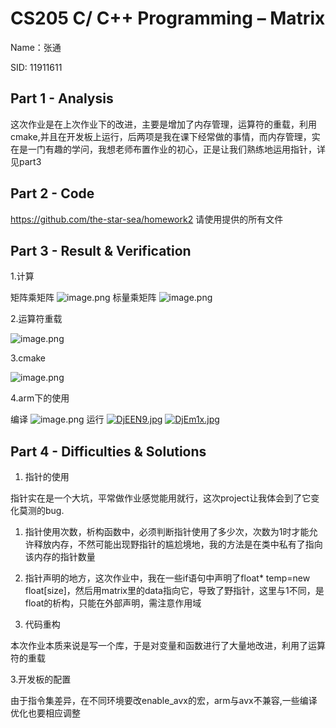 # CS205 C/ C++ Programming – Matrix
Name：张通

SID: 11911611
## Part 1 - Analysis
这次作业是在上次作业下的改进，主要是增加了内存管理，运算符的重载，利用cmake,并且在开发板上运行，后两项是我在课下经常做的事情，而内存管理，实在是一门有趣的学问，我想老师布置作业的初心，正是让我们熟练地运用指针，详见part3
## Part 2 - Code
https://github.com/the-star-sea/homework2
请使用提供的所有文件
## Part 3 - Result & Verification
1.计算

矩阵乘矩阵
![image.png](https://i.loli.net/2020/12/06/TFWiP89pCrENuys.png)
标量乘矩阵
![image.png](https://i.loli.net/2020/12/06/SaDOEetQrU4VMqT.png)

2.运算符重载

![image.png](https://i.loli.net/2020/12/06/kvwp3mzTIuMZnay.png)

3.cmake

![image.png](https://i.loli.net/2020/12/06/9gLu3ErOQMtFKo5.png)

4.arm下的使用

 编译
 ![image.png](https://i.loli.net/2020/12/06/LdTaK2Y64DSH3f1.png)
 运行
 [![DjEEN9.jpg](https://s3.ax1x.com/2020/12/06/DjEEN9.jpg)](https://imgchr.com/i/DjEEN9)
 [![DjEm1x.jpg](https://s3.ax1x.com/2020/12/06/DjEm1x.jpg)](https://imgchr.com/i/DjEm1x)

## Part 4 - Difficulties & Solutions
1. 指针的使用

指针实在是一个大坑，平常做作业感觉能用就行，这次project让我体会到了它变化莫测的bug.

1. 指针使用次数，析构函数中，必须判断指针使用了多少次，次数为1时才能允许释放内存，不然可能出现野指针的尴尬境地，我的方法是在类中私有了指向该内存的指针数量
2. 指针声明的地方，这次作业中，我在一些if语句中声明了float* temp=new float[size]，然后用matrix里的data指向它，导致了野指针，这里与1不同，是float的析构，只能在外部声明，需注意作用域

2. 代码重构

本次作业本质来说是写一个库，于是对变量和函数进行了大量地改进，利用了运算符的重载

3.开发板的配置

由于指令集差异，在不同环境要改enable_avx的宏，arm与avx不兼容,一些编译优化也要相应调整
